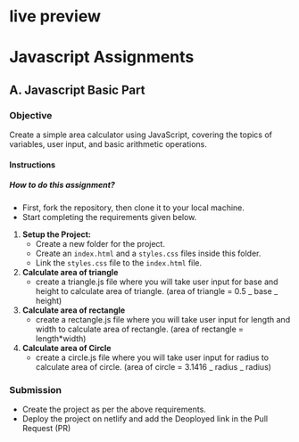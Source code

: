 # live preview

# Javascript Assignments

## A. Javascript Basic Part

### Objective

Create a simple area calculator using JavaScript, covering the topics of variables, user input, and basic arithmetic operations.

#### Instructions

##### How to do this assignment?

- First, fork the repository, then clone it to your local machine.
- Start completing the requirements given below.

1. **Setup the Project:**
   - Create a new folder for the project.
   - Create an `index.html` and a `styles.css` files inside this folder.
   - Link the `styles.css` file to the `index.html` file.
2. **Calculate area of triangle**
   - create a triangle.js file where you will take user input for base and height to calculate area of triangle. (area of triangle = 0.5 _ base _ height)
3. **Calculate area of rectangle**
   - create a rectangle.js file where you will take user input for length and width to calculate area of rectangle. (area of rectangle = length\*width)
4. **Calculate area of Circle**
   - create a circle.js file where you will take user input for radius to calculate area of circle. (area of circle = 3.1416 _ radius _ radius)

### Submission

- Create the project as per the above requirements.
- Deploy the project on netlify and add the Deoployed link in the Pull Request (PR)
